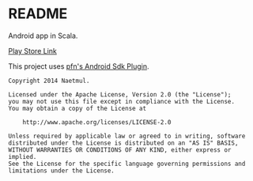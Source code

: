 # README #

Android app in Scala.

[Play Store Link](https://play.google.com/store/apps/details?id=com.gmail.naetmul.copytoclipboard)

This project uses [pfn's Android Sdk Plugin](https://github.com/pfn/android-sdk-plugin).


    Copyright 2014 Naetmul.
    
    Licensed under the Apache License, Version 2.0 (the "License");
    you may not use this file except in compliance with the License.
    You may obtain a copy of the License at

        http://www.apache.org/licenses/LICENSE-2.0

    Unless required by applicable law or agreed to in writing, software
    distributed under the License is distributed on an "AS IS" BASIS,
    WITHOUT WARRANTIES OR CONDITIONS OF ANY KIND, either express or implied.
    See the License for the specific language governing permissions and
    limitations under the License.